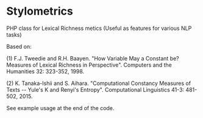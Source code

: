 # Stylometrics
PHP class for Lexical Richness metics (Useful as features for various NLP tasks)

Based on:

(1) F.J. Tweedie and R.H. Baayen. "How Variable May a Constant be? Measures of Lexical Richness in Perspective". Computers and the Humanities 32: 323-352, 1998.

(2) K. Tanaka-Ishii and S. Aihara. "Computational Constancy Measures of Texts -- Yule's K and Renyi's Entropy". Computational Linguistics 41-3: 481-502, 2015.

See example usage at the end of the code.
